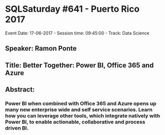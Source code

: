 # SQLSaturday #641 - Puerto Rico 2017
Event Date: 17-06-2017 - Session time: 09:45:00 - Track: Data Science
## Speaker: Ramon Ponte
## Title: Better Together: Power BI, Office 365 and Azure
## Abstract:
### Power BI when combined with Office 365 and Azure opens up many new enterprise wide and self service scenarios. Learn how you can leverage other tools, which integrate natively with Power BI, to enable actionable, collaborative and process driven BI.
